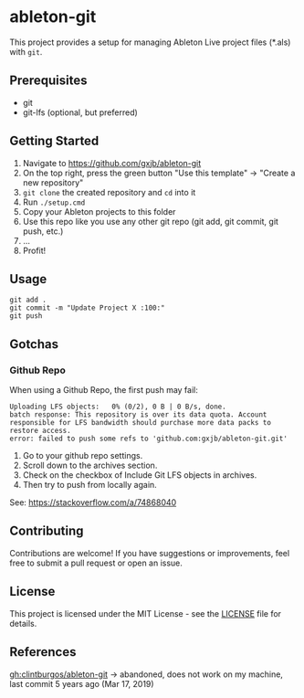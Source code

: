 # ableton-git

This project provides a setup for managing Ableton Live project files (*.als) with `git`.

## Prerequisites

- git
- git-lfs (optional, but preferred)

## Getting Started

1. Navigate to https://github.com/gxjb/ableton-git
2. On the top right, press the green button "Use this template" -> "Create a new repository"
3. `git clone` the created repository and `cd` into it
4. Run `./setup.cmd`
5. Copy your Ableton projects to this folder
6. Use this repo like you use any other git repo (git add, git commit, git push, etc.)
7. ...
8. Profit!

## Usage

```
git add .
git commit -m "Update Project X :100:"
git push
```

## Gotchas

### Github Repo

When using a Github Repo, the first push may fail:

```text
Uploading LFS objects:   0% (0/2), 0 B | 0 B/s, done.
batch response: This repository is over its data quota. Account responsible for LFS bandwidth should purchase more data packs to restore access.
error: failed to push some refs to 'github.com:gxjb/ableton-git.git'
```

1. Go to your github repo settings.
2. Scroll down to the archives section.
3. Check on the checkbox of Include Git LFS objects in archives.
4. Then try to push from locally again.

See: https://stackoverflow.com/a/74868040

## Contributing

Contributions are welcome! If you have suggestions or improvements, feel free to submit a pull request or open an issue.

## License

This project is licensed under the MIT License - see the [LICENSE](./LICENSE) file for details.

## References

[gh:clintburgos/ableton-git](https://github.com/clintburgos/ableton-git) -> abandoned, does not work on my machine, last commit 5 years ago (Mar 17, 2019)
